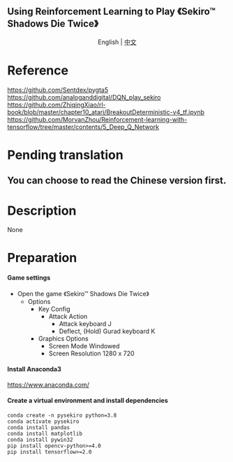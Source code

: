 ## Using Reinforcement Learning to Play 《Sekiro™ Shadows Die Twice》

<p align="center">
    <a>English</a>
    | 
    <a href="https://github.com/ricagj/pysekiro_with_RL/blob/main/README_CN.md">中文</a>
</p>

# Reference
https://github.com/Sentdex/pygta5  
https://github.com/analoganddigital/DQN_play_sekiro  
https://github.com/ZhiqingXiao/rl-book/blob/master/chapter10_atari/BreakoutDeterministic-v4_tf.ipynb  
https://github.com/MorvanZhou/Reinforcement-learning-with-tensorflow/tree/master/contents/5_Deep_Q_Network  

# **Pending translation**
## **You can choose to read the Chinese version first.**

# Description

None

# Preparation

#### Game settings

- Open the game 《Sekiro™ Shadows Die Twice》
    - Options
        - Key Config
            - Attack Action
                - Attack    keyboard    J
                - Deflect, (Hold) Gurad    keyboard    K
        - Graphics Options
            - Screen Mode    Windowed
            - Screen Resolution    1280 x 720

#### Install Anaconda3
https://www.anaconda.com/

#### Create a virtual environment and install dependencies
~~~shell
conda create -n pysekiro python=3.8
conda activate pysekiro
conda install pandas
conda install matplotlib
conda install pywin32
pip install opencv-python>=4.0
pip install tensorflow>=2.0
~~~

